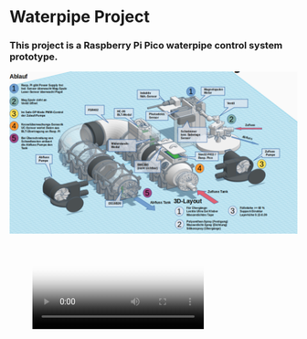 # Waterpipe Project

### This project is a Raspberry Pi Pico waterpipe control system prototype.

![Kesselsteuerung](/images/Kessel.png)





<!-- blank line -->
<figure class="video_container">
  <video controls="true" allowfullscreen="true" poster="/images/Kessel.png">
    <source src="PWM_Motor.mp4" type="video/mp4">
  </video>
</figure>
<!-- blank line -->
